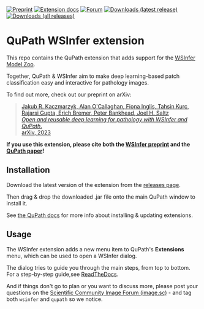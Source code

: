 [![Preprint](https://zenodo.org/badge/DOI/10.48550/arXiv.2309.04631.svg)](https://doi.org/10.48550/arXiv.2309.04631)
[![Extension docs](https://img.shields.io/badge/docs-qupath_wsinfer-red)](https://qupath.readthedocs.io/en/stable/docs/deep/wsinfer.html)
[![Forum](https://img.shields.io/badge/forum-image.sc-green)](https://forum.image.sc/tag/wsinfer)
[![Downloads (latest release)](https://img.shields.io/github/downloads-pre/qupath/qupath-extension-wsinfer/latest/total)](https://github.com/qupath/qupath-extension-wsinfer/releases/latest)
[![Downloads (all releases)](https://img.shields.io/github/downloads/qupath/qupath-extension-wsinfer/total)](https://github.com/qupath/qupath-extension-wsinfer/releases)


# QuPath WSInfer extension

This repo contains the QuPath extension that adds support for the [WSInfer Model Zoo](https://wsinfer.readthedocs.io).

Together, QuPath & WSInfer aim to make deep learning-based patch classification easy and interactive for pathology images.

To find out more, check out our preprint on arXiv:

> [Jakub R. Kaczmarzyk, Alan O'Callaghan, Fiona Inglis, Tahsin Kurc, Rajarsi Gupta, Erich Bremer, Peter Bankhead, Joel H. Saltz <br/>
> *Open and reusable deep learning for pathology with WSInfer and QuPath*.  <br/>
> arXiv, 2023](https://arxiv.org/abs/2309.04631)

**If you use this extension, please cite both the [WSInfer preprint](https://arxiv.org/abs/2309.04631) and the [QuPath paper](https://qupath.readthedocs.io/en/0.4/docs/intro/citing.html)!**

## Installation

Download the latest version of the extension from the [releases page](https://github.com/qupath/qupath-extension-wsinfer/releases).

Then drag & drop the downloaded .jar file onto the main QuPath window to install it.

See [the QuPath docs](https://qupath.readthedocs.io/en/0.5/docs/intro/extensions.html) for more info about installing & updating extensions.

## Usage

The WSInfer extension adds a new menu item to QuPath's **Extensions** menu, which can be used to open a WSInfer dialog.

The dialog tries to guide you through the main steps, from top to bottom.
For a step-by-step guide,see [ReadTheDocs](https://qupath.readthedocs.io/en/stable/docs/deep/wsinfer.html).

And if things don't go to plan or you want to discuss more, please post your questions on the [Scientific Community Image Forum (image.sc)](https://forum.image.sc/tag/wsinfer) - and tag both `wsinfer` and `qupath` so we notice.
